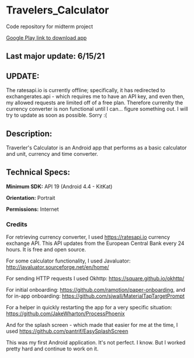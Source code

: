 # Travelers_Calculator
Code repository for midterm project

[Google Play link to download app](https://play.google.com/store/apps/details?id=com.tc.me&pli=1)

## Last major update: 6/15/21
## UPDATE: 
The ratesapi.io is currently offline; specifically, it has redirected to exchangerates.api - which requires me to have an API key, and even then, my allowed requests are limited off of a free plan. 
Therefore currenlty the currency converter is non functional until I can... figure something out. I will try to update as soon as possible. Sorry :(

## Description:

Traverler's Calculator is an Android app that performs as a basic calculator and unit, currency and time converter.

## Technical Specs:

**Minimum SDK:** API 19 (Android 4.4 - KitKat)

**Orientation:** Portrait

**Permissions:** Internet

### Credits
For retrieving currency converter, I used  https://ratesapi.io currency exchange API. This API updates from the European Central Bank every 24 hours. It is free and open source.

For some calculator functionality, I used Javaluator: http://javaluator.sourceforge.net/en/home/

For sending HTTP requests I used Okhttp: https://square.github.io/okhttp/

For initial onboarding: https://github.com/ramotion/paper-onboarding, and for in-app onboarding: https://github.com/sjwall/MaterialTapTargetPrompt

For a helper in quickly restarting the app for a very specific situation: https://github.com/JakeWharton/ProcessPhoenix

And for the splash screen - which made that easier for me at the time, I used https://github.com/pantrif/EasySplashScreen
 

This was my first Android application. It's not perfect. I know. But I worked pretty hard and continue to work on it. 
